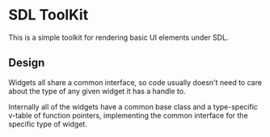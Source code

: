 SDL ToolKit
===========

This is a simple toolkit for rendering basic UI elements under SDL.

Design
------

Widgets all share a common interface, so code usually doesn't need to care
about the type of any given widget it has a handle to.

Internally all of the widgets have a common base class and a type-specific
v-table of function pointers, implementing the common interface for the
specific type of widget.
